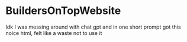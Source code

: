 # BuildersOnTopWebsite
Idk I was messing around with chat gpt and in one short prompt got this noice html, felt like a waste not to use it

